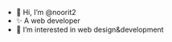 - 👋 Hi, I’m @noorit2
- ✨ A web developer
- 👀 I’m interested in web design&development



<!---
noorit2/noorit2 is a ✨ special ✨ repository because its `README.md` (this file) appears on your GitHub profile.
You can click the Preview link to take a look at your changes.
--->
